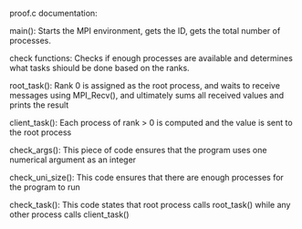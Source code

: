 proof.c documentation:

main(): Starts the MPI environment, gets the ID, gets the total number of processes.

check functions: Checks if enough processes are available and determines what tasks shiould be done based on the ranks.

root_task(): Rank 0 is assigned as the root process, and waits to receive messages using MPI_Recv(), and ultimately sums all received values and prints the result

client_task(): Each process of rank > 0 is computed and the value is sent to the root process

check_args(): This piece of code ensures that the program uses one numerical argument as an integer

check_uni_size(): This code ensures that there are enough processes for the program to run

check_task(): This code states that root process calls root_task() while any other process calls client_task()

